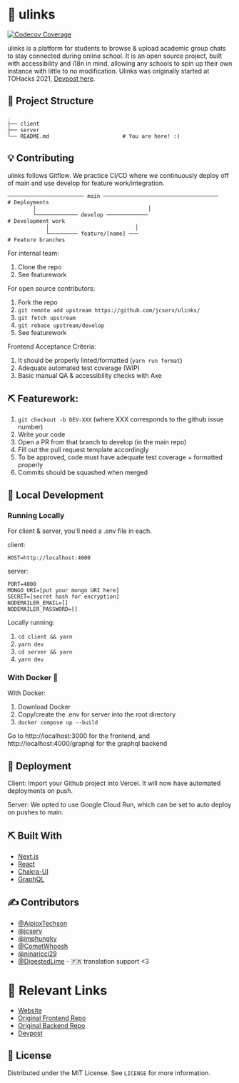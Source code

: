 # 🚀 ulinks

[![Codecov Coverage](https://img.shields.io/codecov/c/github/jcserv/ulinks/main>.svg?style=flat-square)](https://codecov.io/gh/jcserv/ulinks/)

ulinks is a platform for students to browse & upload academic group chats to stay connected during online school.
It is an open source project, built with accessibility and i18n in mind, allowing any schools to spin up their own instance with little to no modification. 
Ulinks was originally started at TOHacks 2021, <a href="https://devpost.com/software/connectu-q2cm8o">Devpost here</a>.

## 📁 Project Structure

```text
.
├── client
├── server
└── README.md                       # You are here! :)
```

## 💡 Contributing

ulinks follows Gitflow. We practice CI/CD where we continuously deploy off of main and use develop for feature work/integration.

```
──────────────────────── main ────────────────────────────────────    # Deployments
        │                                   │
        └───────────── develop ─────────────                          # Development work
            │                           │
            └───────── feature/[name] ───                             # Feature branches
```

For internal team:
1. Clone the repo
2. See featurework

For open source contributors:
1. Fork the repo
2. `git remote add upstream https://github.com/jcserv/ulinks/`
3. `git fetch upstream`
4. `git rebase upstream/develop`
5. See featurework

Frontend Acceptance Criteria:
1. It should be properly linted/formatted (`yarn run format`)
2. Adequate automated test coverage (WIP)
3. Basic manual QA & accessibility checks with Axe

## ⛏️ Featurework:

1. `git checkout -b DEV-XXX` (where XXX corresponds to the github issue number)
2. Write your code
3. Open a PR from that branch to develop (in the main repo)
4. Fill out the pull request template accordingly
5. To be approved, code must have adequate test coverage + formatted properly
6. Commits should be squashed when merged

## 💼 Local Development

### Running Locally 

For client & server, you'll need a .env file in each.

client:
```
HOST=http://localhost:4000
```

server:
```
PORT=4000
MONGO_URI=[put your mongo URI here]
SECRET=[secret hash for encryption]
NODEMAILER_EMAIL=[]
NODEMAILER_PASSWORD=[]
```

Locally running:
1. `cd client && yarn`
2. `yarn dev`
3. `cd server && yarn`
4. `yarn dev`

### With Docker 🐳

With Docker:
1. Download Docker
2. Copy/create the .env for server into the root directory
3. `docker compose up --build`

Go to http://localhost:3000 for the frontend, and http://localhost:4000/graphql for the graphql backend

## 💫 Deployment

Client: Import your Github project into Vercel. It will now have automated deployments on push.

Server: We opted to use Google Cloud Run, which can be set to auto deploy on pushes to main.

## ⛏️ Built With

- [Next.js](https://nextjs.org/)
- [React](https://reactjs.org/)
- [Chakra-UI](https://chakra-ui.com/)
- [GraphQL](https://graphql.org/)

## ✍️ Contributors <a name = "authors"></a>
- [@AipioxTechson](https://github.com/AipioxTechson)
- [@jcserv](https://jarrodservilla.com)
- [@imphungky](https://github.com/imphungky)
- [@CometWhoosh](https://github.com/CometWhoosh) 
- [@ninaricci29](https://github.com/ninaricci29)
- [@DigestedLime](https://github.com/DigestedLime) - 🇫🇷 translation support <3

# 🔗 Relevant Links

- [Website](https://ulinks.io)
- [Original Frontend Repo](https://github.com/AipioxTechson/connectu-fe)
- [Original Backend Repo](https://github.com/AipioxTechson/connectu-be)
- [Devpost](https://devpost.com/software/connectu-q2cm8o)

## 🏁 License

Distributed under the MIT License. See `LICENSE` for more information.
